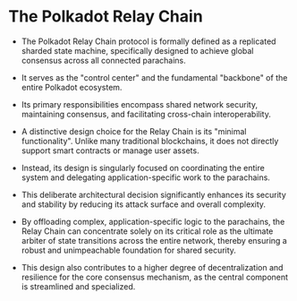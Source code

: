 # The Polkadot Relay Chain

- The Polkadot Relay Chain protocol is formally defined as a replicated sharded state machine, specifically designed to achieve global consensus across all connected parachains.
- It serves as the "control center" and the fundamental "backbone" of the entire Polkadot ecosystem.
- Its primary responsibilities encompass shared network security, maintaining consensus, and facilitating cross-chain interoperability.

- A distinctive design choice for the Relay Chain is its "minimal functionality". Unlike many traditional blockchains, it does not directly support smart contracts or manage user assets.
- Instead, its design is singularly focused on coordinating the entire system and delegating application-specific work to the parachains.
- This deliberate architectural decision significantly enhances its security and stability by reducing its attack surface and overall complexity.
- By offloading complex, application-specific logic to the parachains, the Relay Chain can concentrate solely on its critical role as the ultimate arbiter of state transitions across the entire network, thereby ensuring a robust and unimpeachable foundation for shared security.
- This design also contributes to a higher degree of decentralization and resilience for the core consensus mechanism, as the central component is streamlined and specialized.
